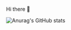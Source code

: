Hi there 👋

![Anurag's GitHub stats](https://github-readme-stats.vercel.app/api?username=bastosjoaovitoricons=true&theme=radical)
